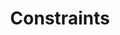 ---
title: 2. Constraints
weight: 2
cascade:
  type: docs
next: /architecture/03_context
prev: /architecture/01_introduction
---